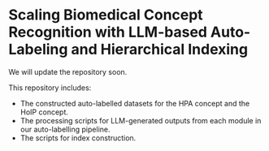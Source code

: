 # Scaling Biomedical Concept Recognition with LLM-based Auto-Labeling and Hierarchical Indexing

We will update the repository soon.

This repository includes:
   - The constructed auto-labelled datasets for the HPA concept and the HoIP concept.
   - The processing scripts for LLM-generated outputs from each module in our auto-labelling pipeline.
   - The scripts for index construction.
